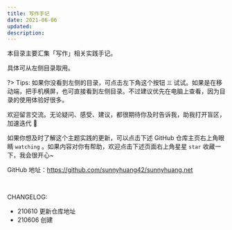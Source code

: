 ```yaml
---
title: 写作手记
date: 2021-06-06
updated: 
description: 
---
```




本目录主要汇集「写作」相关实践手记。

具体可从左侧目录取用。

?> Tips: 如果你没看到左侧的目录，可点击左下角这个按钮 `三` 试试。如果是在移动端，把手机横屏，也可直接看到左侧目录。不过建议优先在电脑上查看，因为目录的使用体验好很多。

欢迎留言交流。无论疑问、感受、建议，都很期待你及时告诉我，助我打开盲区，加速迭代 🤗

如果你想及时了解这个主题实践的更新，可以点击下述 GitHub 仓库主页右上角眼睛 `watching` 。如果内容对你有帮助，欢迎点击下述页面右上角星星 `star` 收藏一下，我会很开心~

GitHub 地址：https://github.com/sunnyhuang42/sunnyhuang.net

<br> 

CHANGELOG:

- 210610 更新仓库地址
- 210606 创建


